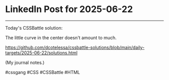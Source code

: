 # LinkedIn Post for 2025-06-22

---

Today's CSSBattle solution:

The little curve in the center doesn't amount to much.

https://github.com/dcotelessa/cssbattle-solutions/blob/main/daily-targets/2025-06-22/solutions.html

(My journal notes.)

#cssgang #CSS #CSSBattle #HTML
